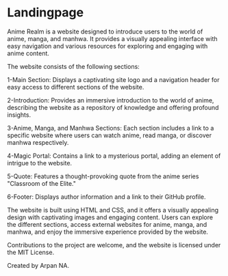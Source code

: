 # Landingpage
Anime Realm is a website designed to introduce users to the world of anime, manga, and manhwa. It provides a visually appealing interface with easy navigation and various resources for exploring and engaging with anime content.

The website consists of the following sections:

1-Main Section: Displays a captivating site logo and a navigation header for easy access to different sections of the website.

2-Introduction: Provides an immersive introduction to the world of anime, describing the website as a repository of knowledge and offering profound insights.

3-Anime, Manga, and Manhwa Sections: Each section includes a link to a specific website where users can watch anime, read manga, or discover manhwa respectively.

4-Magic Portal: Contains a link to a mysterious portal, adding an element of intrigue to the website.

5-Quote: Features a thought-provoking quote from the anime series "Classroom of the Elite."

6-Footer: Displays author information and a link to their GitHub profile.

The website is built using HTML and CSS, and it offers a visually appealing design with captivating images and engaging content. Users can explore the different sections, access external websites for anime, manga, and manhwa, and enjoy the immersive experience provided by the website.

Contributions to the project are welcome, and the website is licensed under the MIT License.

Created by Arpan NA.
